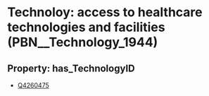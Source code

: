 # Technoloy: __access to healthcare technologies and facilities__ (PBN__Technology_1944)

## Property: has_TechnologyID

* [Q4260475](Q4260475)

